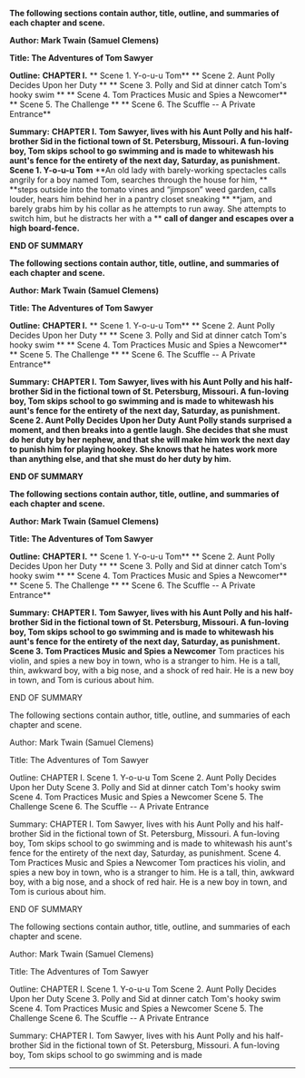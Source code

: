**The following sections contain author, title, outline, and summaries of each chapter and scene.**

**Author: Mark Twain (Samuel Clemens)**

**Title: The Adventures of Tom Sawyer**

**Outline:**
**CHAPTER I.**
** Scene 1. Y-o-u-u Tom**
** Scene 2. Aunt Polly Decides Upon her Duty **
** Scene 3. Polly and Sid at dinner catch Tom's hooky swim **
** Scene 4. Tom Practices Music and Spies a Newcomer**
** Scene 5. The Challenge **
** Scene 6. The Scuffle -- A Private Entrance**

**Summary:**
**CHAPTER I.**
**Tom Sawyer, lives with his Aunt Polly and his half-brother Sid in the fictional town of St. Petersburg, Missouri. A fun-loving boy, Tom skips school to go swimming and is made to whitewash his aunt's fence for the entirety of the next day, Saturday, as punishment.**
**Scene 1. Y-o-u-u Tom**
**An old lady with barely-working spectacles calls angrily for a boy named Tom, searches through the house for him, **
**steps outside into the tomato vines and “jimpson” weed garden, calls louder, hears him behind her in a pantry closet sneaking **
**jam, and barely grabs him by his collar as he attempts to run away. She attempts to switch him, but he distracts her with a **
**call of danger and escapes over a high board-fence.**

**END OF SUMMARY**

**The following sections contain author, title, outline, and summaries of each chapter and scene.**

**Author: Mark Twain (Samuel Clemens)**

**Title: The Adventures of Tom Sawyer**

**Outline:**
**CHAPTER I.**
** Scene 1. Y-o-u-u Tom**
** Scene 2. Aunt Polly Decides Upon her Duty **
** Scene 3. Polly and Sid at dinner catch Tom's hooky swim **
** Scene 4. Tom Practices Music and Spies a Newcomer**
** Scene 5. The Challenge **
** Scene 6. The Scuffle -- A Private Entrance**

**Summary:**
**CHAPTER I.**
**Tom Sawyer, lives with his Aunt Polly and his half-brother Sid in the fictional town of St. Petersburg, Missouri. A fun-loving boy, Tom skips school to go swimming and is made to whitewash his aunt's fence for the entirety of the next day, Saturday, as punishment.**
**Scene 2. Aunt Polly Decides Upon her Duty**
**Aunt Polly stands surprised a moment, and then breaks into a gentle laugh. She decides that she must do her duty by her nephew, and that she will make him work the next day to punish him for playing hookey. She knows that he hates work more than anything else, and that she must do her duty by him.**

**END OF SUMMARY**

**The following sections contain author, title, outline, and summaries of each chapter and scene.**

**Author: Mark Twain (Samuel Clemens)**

**Title: The Adventures of Tom Sawyer**

**Outline:**
**CHAPTER I.**
** Scene 1. Y-o-u-u Tom**
** Scene 2. Aunt Polly Decides Upon her Duty **
** Scene 3. Polly and Sid at dinner catch Tom's hooky swim **
** Scene 4. Tom Practices Music and Spies a Newcomer**
** Scene 5. The Challenge **
** Scene 6. The Scuffle -- A Private Entrance**

**Summary:**
**CHAPTER I.**
**Tom Sawyer, lives with his Aunt Polly and his half-brother Sid in the fictional town of St. Petersburg, Missouri. A fun-loving boy, Tom skips school to go swimming and is made to whitewash his aunt's fence for the entirety of the next day, Saturday, as punishment.**
**Scene 3. Tom Practices Music and Spies a Newcomer**
Tom practices his violin, and spies a new boy in town, who is a stranger to him. He is a tall, thin, awkward boy, with a big nose, and a shock of red hair. He is a new boy in town, and Tom is curious about him.

END OF SUMMARY

The following sections contain author, title, outline, and summaries of each chapter and scene.

Author: Mark Twain (Samuel Clemens)

Title: The Adventures of Tom Sawyer

Outline:
CHAPTER I.
 Scene 1. Y-o-u-u Tom
 Scene 2. Aunt Polly Decides Upon her Duty 
 Scene 3. Polly and Sid at dinner catch Tom's hooky swim 
 Scene 4. Tom Practices Music and Spies a Newcomer
 Scene 5. The Challenge 
 Scene 6. The Scuffle -- A Private Entrance

Summary:
CHAPTER I.
Tom Sawyer, lives with his Aunt Polly and his half-brother Sid in the fictional town of St. Petersburg, Missouri. A fun-loving boy, Tom skips school to go swimming and is made to whitewash his aunt's fence for the entirety of the next day, Saturday, as punishment.
Scene 4. Tom Practices Music and Spies a Newcomer
Tom practices his violin, and spies a new boy in town, who is a stranger to him. He is a tall, thin, awkward boy, with a big nose, and a shock of red hair. He is a new boy in town, and Tom is curious about him.

END OF SUMMARY

The following sections contain author, title, outline, and summaries of each chapter and scene.

Author: Mark Twain (Samuel Clemens)

Title: The Adventures of Tom Sawyer

Outline:
CHAPTER I.
 Scene 1. Y-o-u-u Tom
 Scene 2. Aunt Polly Decides Upon her Duty 
 Scene 3. Polly and Sid at dinner catch Tom's hooky swim 
 Scene 4. Tom Practices Music and Spies a Newcomer
 Scene 5. The Challenge 
 Scene 6. The Scuffle -- A Private Entrance

Summary:
CHAPTER I.
Tom Sawyer, lives with his Aunt Polly and his half-brother Sid in the fictional town of St. Petersburg, Missouri. A fun-loving boy, Tom skips school to go swimming and is made

---

